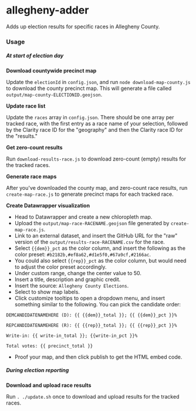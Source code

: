 # allegheny-adder

Adds up election results for specific races in Allegheny County.

### Usage

##### At start of election day

**Download countywide precinct map**

Update the `electionId` in `config.json`, and run
`node download-map-county.js` to download the county precinct map. This
will generate a file called `output/map-county-ELECTIONID.geojson`.

**Update race list**

Update the `races` array in `config.json`. There should be one array per
tracked race, with the first entry as a race name of your selection,
followed by the Clarity race ID for the "geography" and then the Clarity
race ID for the "results."

**Get zero-count results**

Run `download-results-race.js` to download zero-count (empty) results
for the tracked races.

**Generate race maps**

After you've downloaded the county map, and zero-count race results, run
`create-map-race.js` to generate precinct maps for each tracked race.

**Create Datawrapper visualization**

- Head to Datawrapper and create a new chloropleth map.
- Upload the `output/map-race-RACENAME.geojson` file generated by
  `create-map-race.js`.
- Link to an external dataset, and insert the GitHub URL for the "raw"
  version of the `output/results-race-RACENAME.csv` for the race.
- Select `{{dem}}_pct` as the color column, and insert the following as
  the color preset: `#b2182b,#ef8a62,#d1e5f0,#67a9cf,#2166ac`.
- You could also select `{{rep}}_pct` as the color column, but would need to
  adjust the color preset accordingly.
- Under custom range, change the center value to 50.
- Insert a title, description and graphic credit.
- Insert the source: `Allegheny County Elections`.
- Select to show map labels.
- Click customize tooltips to open a dropdown menu, and insert something
  similar to the following. You can pick the candidate order:

```
DEMCANDIDATENAMEHERE (D): {{ {{dem}}_total }}; {{ {{dem}}_pct }}%

REPCANDIDATENAMEHERE (R): {{ {{rep}}_total }}; {{ {{rep}}_pct }}%

Write-in: {{ write-in_total }}; {{write-in_pct }}%

Total votes: {{ precinct_total }}
```

- Proof your map, and then click publish to get the HTML embed code.

##### During election reporting

**Download and upload race results**

Run `. ./update.sh` once to download and upload results for the tracked
races.
